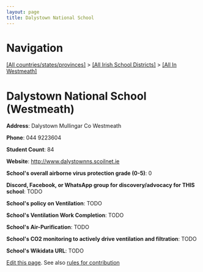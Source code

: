 ```yaml
---
layout: page
title: Dalystown National School
---
```

# Navigation

[[All countries/states/provinces]](../../..) > [[All Irish School Districts]](../..) > [[All In Westmeath]](..)

# Dalystown National School (Westmeath)

**Address**: Dalystown Mullingar Co Westmeath

**Phone**: 044 9223604

**Student Count**: 84

**Website**: <http://www.dalystownns.scoilnet.ie>

**School's overall airborne virus protection grade (0-5)**: 0

**Discord, Facebook, or WhatsApp group for discovery/advocacy for THIS school**: TODO

**School's policy on Ventilation**: TODO

**School's Ventilation Work Completion**: TODO

**School's Air-Purification**: TODO

**School's CO2 monitoring to actively drive ventilation and filtration**: TODO

**School's Wikidata URL**: TODO


[Edit this page](https://github.com/ventilate-schools/Ireland/edit/main/./Westmeath/Dalystown_National_School.md). See also [rules for contribution](../../../contribution-rules/)
